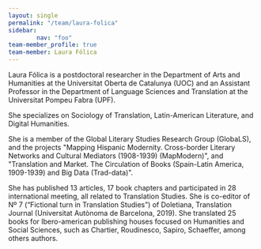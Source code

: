 ```yaml
---
layout: single
permalink: "/team/laura-folica"
sidebar:
        nav: "foo"
team-member_profile: true
team-member: Laura Fólica
---
```

Laura Fólica is a postdoctoral researcher in the Department of Arts and Humanities at the Universitat Oberta de Catalunya (UOC) and an Assistant Professor in the Department of Language Sciences and Translation at the Universitat Pompeu Fabra (UPF).

She specializes on Sociology of Translation, Latin-American Literature, and Digital Humanities.

She is a member of the Global Literary Studies Research Group (GlobaLS), and the projects "Mapping Hispanic Modernity. Cross-border Literary Networks and Cultural Mediators (1908-1939) (MapModern)", and "Translation and Market. The Circulation of Books (Spain-Latin America, 1909-1939) and Big Data (Trad-data)".

She has published 13 articles, 17 book chapters and participated in 28 international meeting, all related to Translation Studies. She is co-editor of Nº 7 (“Fictional turn in Translation Studies”) of Doletiana, Translation Journal (Universitat Autònoma de Barcelona, 2019). She translated 25 books for Ibero-american publishing houses focused on Humanities and Social Sciences, such as Chartier, Roudinesco, Sapiro, Schaeffer, among others authors.

